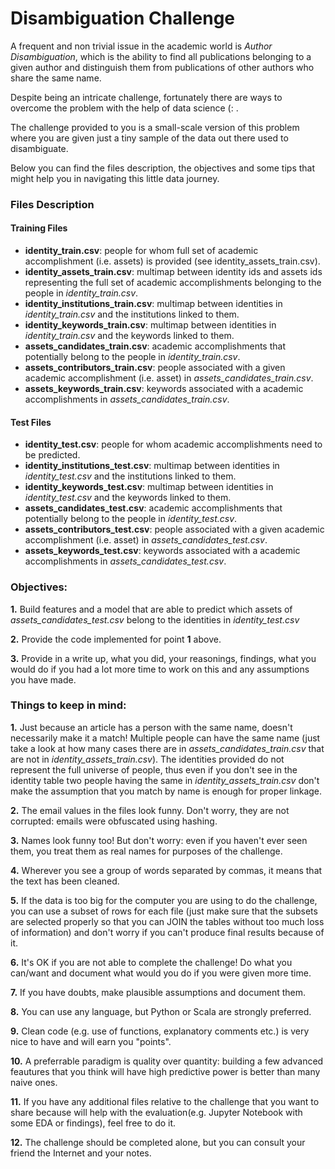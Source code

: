# Disambiguation Challenge

A frequent and non trivial issue in the academic world is *Author Disambiguation*, which is the ability to find all publications belonging to a given author and distinguish them from publications of other authors who share the same name.

Despite being an intricate challenge, fortunately there are ways to overcome the problem with the help of data science (: .

The challenge provided to you is a small-scale version of this problem where you are given just a tiny sample of the data out there used to disambiguate.

Below you can find the files description, the objectives and some tips that might help you in navigating this little data journey.

### Files Description
#### Training Files
- **identity_train.csv**: people for whom full set of academic accomplishment (i.e. assets) is provided (see identity_assets_train.csv).
- **identity_assets_train.csv**: multimap between identity ids and assets ids representing the full set of academic accomplishments belonging to the people in *identity_train.csv*.
- **identity_institutions_train.csv**: multimap between identities in *identity_train.csv* and the institutions linked to them.
- **identity_keywords_train.csv**: multimap between identities in *identity_train.csv* and the keywords linked to them.
- **assets_candidates_train.csv**: academic accomplishments that potentially belong to the people in *identity_train.csv*.
- **assets_contributors_train.csv**: people associated with a given academic accomplishment (i.e. asset) in *assets_candidates_train.csv*.
- **assets_keywords_train.csv**: keywords associated with a academic accomplishments in *assets_candidates_train.csv*.


#### Test Files
- **identity_test.csv**: people for whom academic accomplishments need to be predicted.
- **identity_institutions_test.csv**: multimap between identities in *identity_test.csv* and the institutions linked to them.
- **identity_keywords_test.csv**: multimap between identities in *identity_test.csv* and the keywords linked to them.
- **assets_candidates_test.csv**: academic accomplishments that potentially belong to the people in *identity_test.csv*.
- **assets_contributors_test.csv**: people associated with a given academic accomplishment (i.e. asset) in *assets_candidates_test.csv*.
- **assets_keywords_test.csv**: keywords associated with a academic accomplishments in *assets_candidates_test.csv*.



### Objectives:

**1.** Build features and a model that are able to predict which assets of *assets_candidates_test.csv* belong to the identities in *identity_test.csv*

**2.** Provide the code implemented for point **1** above.

**3.** Provide in a write up, what you did, your reasonings, findings, what you would do if you had a lot more time to work on this and any assumptions you have made.                                                                                
                                                                                                                       
### Things to keep in mind: 
**1.** Just because an article has a person with the same name, doesn't necessarily make it a match! Multiple people can have the same name (just take a look at how many cases there are in *assets_candidates_train.csv* that are not in *identity_assets_train.csv*). The identities provided do not represent the full universe of people, thus even if you don't see in the identity table two people having the same in *identity_assets_train.csv* don't make the assumption that you match by name is enough for proper linkage.

**2.**  The email values in the files look funny. Don't worry, they are not corrupted: emails were obfuscated using hashing.

**3.** Names look funny too! But don't worry: even if you haven't ever seen them, you treat them as real names for purposes of the challenge. 

**4.** Wherever you see a group of words separated by commas, it means that the text has been cleaned.

**5.** If the data is too big for the computer you are using to do the challenge, you can use a subset of rows for each file (just make sure that the subsets are selected properly so that you can JOIN the tables without too much loss of information) and don't worry if you can't produce final results because of it.

**6.** It's OK if you are not able to complete the challenge! Do what you can/want and document what would you do if you were given more time.

**7.** If you have doubts, make plausible assumptions and document them.  

**8.** You can use any language, but Python or Scala are strongly preferred.

**9.** Clean code (e.g. use of functions, explanatory comments etc.) is very nice to have and will earn you "points".

**10.** A preferrable paradigm is quality over quantity: building a few advanced feautures that you think will have high predictive power is better than many naive ones.

**11.** If you have any additional files relative to the challenge that you want to share because will help with the evaluation(e.g. Jupyter Notebook with some EDA or findings), feel free to do it.

**12.** The challenge should be completed alone, but you can consult your friend the Internet and your notes.